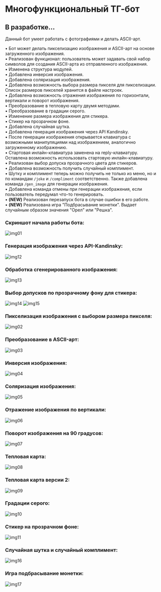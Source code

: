 # Многофункциональный ТГ-бот
## В разработке...

Данный бот умеет работать с фотографиями и делать ASCII-арт.

• Бот может делать пикселизацию изображения и ASCII-арт на основе загруженного изображения.  
• Реализован функционал: пользователь может задавать свой набор символов для создания ASCII-арта из отправленного изображения.  
• Изменена структура модулей.  
• Добавлена инверсия изображения.  
• Добавлена соляризация изображения.  
• Добавлена возможность выбора размера пикселя для пикселизации. Список размеров пикселей хранится в файле настроек.  
• Добавлена возможность отражения изображения по горизонтали, вертикали и поворот изображения.  
• Преобразование в тепловую карту двумя методами.  
• Преобразование в градации серого.  
• Изменение размера изображения для стикера.  
• Стикер на прозрачном фоне.  
• Добавлена случайная шутка.  
• Добавлена генерация изображения через API Kandinsky.  
• После генерации изображения открывается клавиатура с возможными манипуляциями над изображением, 
аналогично загруженному изображению.  
• Стартовая инлайн-клавиатура заменена на reply-клавиатуру. 
Оставлена возможность использовать стартовую инлайн-клавиатуру.  
• Реализован выбор допуска прозрачного цвета для стикеров.  
• Добавлена возможность получить случайный комплимент.  
• Шутку и комплимент теперь можно получить не только из меню, но и по командам `/joke` и `/compliment` соответственно. 
Также добавлена команда `/gen_image` для генерации изображения.  
• Добавлена команда отмены при генерации изображения, если пользователь передумал что-то генерировать.  
• **(NEW)** Реализован перезапуск бота в случае ошибки в его работе.  
• **(NEW)** Реализована игра "Подбрасывание монетки". Выдает случайным образом значения "Орел" или "Решка".  

### Скриншот начала работы бота:
![img01](https://github.com/Topotun77/multifunctional_bot/blob/master/ScreenShots/n001.JPG?raw=true)
### Генерация изображения через API-Kandinsky:
![img12](https://github.com/Topotun77/multifunctional_bot/blob/master/ScreenShots/n014.JPG?raw=true)
### Обработка сгенерированного изображения:
![img13](https://github.com/Topotun77/multifunctional_bot/blob/master/ScreenShots/n015.JPG?raw=true)
### Выбор допусков по прозрачному фону для стикера:
![img14](https://github.com/Topotun77/multifunctional_bot/blob/master/ScreenShots/n017.JPG?raw=true)
![img15](https://github.com/Topotun77/multifunctional_bot/blob/master/ScreenShots/n018.JPG?raw=true)
### Пикселизация изображения с выбором размера пикселя:
![img02](https://github.com/Topotun77/multifunctional_bot/blob/master/ScreenShots/n002.JPG?raw=true)
### Преобразование в ASCII-арт:
![img03](https://github.com/Topotun77/multifunctional_bot/blob/master/ScreenShots/n003.JPG?raw=true)
### Инверсия изображения:
![img04](https://github.com/Topotun77/multifunctional_bot/blob/master/ScreenShots/n004.JPG?raw=true)
### Соляризация изображения:
![img05](https://github.com/Topotun77/multifunctional_bot/blob/master/ScreenShots/n005.JPG?raw=true)
### Отражение изображения по вертикали:
![img06](https://github.com/Topotun77/multifunctional_bot/blob/master/ScreenShots/n006.JPG?raw=true)
### Поворот изображения на 90 градусов:
![img07](https://github.com/Topotun77/multifunctional_bot/blob/master/ScreenShots/n007.JPG?raw=true)
### Тепловая карта:
![img08](https://github.com/Topotun77/multifunctional_bot/blob/master/ScreenShots/n010.JPG?raw=true)
### Тепловая карта версии 2:
![img09](https://github.com/Topotun77/multifunctional_bot/blob/master/ScreenShots/n011.JPG?raw=true)
### Градации серого:
![img10](https://github.com/Topotun77/multifunctional_bot/blob/master/ScreenShots/n009.JPG?raw=true)
### Стикер на прозрачном фоне:
![img11](https://github.com/Topotun77/multifunctional_bot/blob/master/ScreenShots/n012.JPG?raw=true)
### Случайная шутка и случайный комплимент:
![img16](https://github.com/Topotun77/multifunctional_bot/blob/master/ScreenShots/n016.JPG?raw=true)
### Игра подбрасывание монетки:
![img17](https://github.com/Topotun77/multifunctional_bot/blob/master/ScreenShots/n019.JPG?raw=true)
